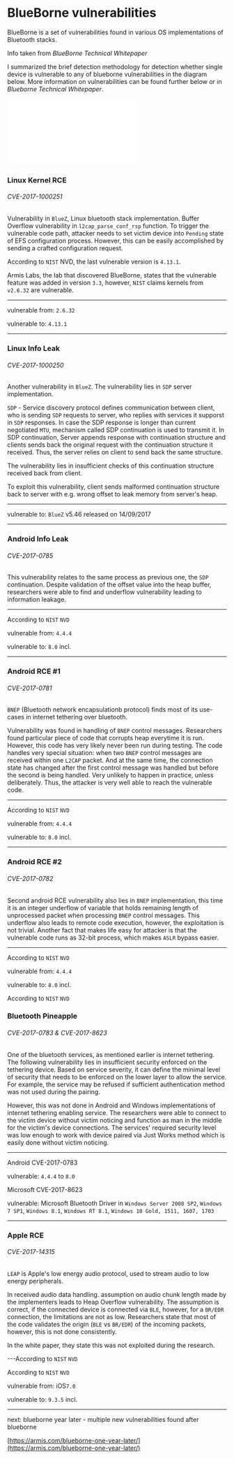 # BlueBorne vulnerabilities

BlueBorne is a set of vulnerabilities found in various OS implementations of Bluetooth stacks. 

Info taken from _BlueBorne Technical Whitepaper_

I summarized the brief detection methodology for detection whether single device is vulnerable to any of blueborne vulnerabilities in the diagram below. More information on vulnerabilities can be found further below or in _Blueborne Technical Whitepaper_.

![detection methodology](img/blueborne_methodology.pdf)

### Linux Kernel RCE

###### CVE-2017-1000251

Vulnerability in `BlueZ`, Linux bluetooth stack implementation. Buffer Overflow vulnerability in `l2cap_parse_conf_rsp` function. To trigger the vulnerable code path, attacker needs to set victim device into `Pending` state of EFS configuration process. However, this can be easily accomplished by sending a crafted configuration request.

According to `NIST` NVD, the last vulnerable version is `4.13.1`. 

Armis Labs, the lab that discovered BlueBorne, states that the vulnerable feature was added in version `3.3`, however, `NIST` claims kernels from `v2.6.32` are vulnerable.

---

vulnerable from: `2.6.32`

vulnerable to: `4.13.1`

---

### Linux Info Leak

###### CVE-2017-1000250

Another vulnerability in `BlueZ`. The vulnerability lies in `SDP` server implementation.

`SDP` - Service discovery protocol defines communication between client, who is sending `SDP` requests to server, who replies with services it supporst in `SDP` responses. In case the SDP response is longer than current negotiated `MTU`, mechanism called SDP continuation is used to transmit it. In SDP continuation, Server appends response with continuation structure and clients sends back the original request with the continuation structure it received. Thus, the server relies on client to send back the same structure.  

The vulnerability lies in insufficient checks of this continuation structure received back from client.

To exploit this vulnerability, client sends malformed continuation structure back to server with e.g. wrong offset to leak memory from server's heap.

---

vulnerable to: `BlueZ` v5.46 released on 14/09/2017

---

### Android Info Leak

###### CVE-2017-0785

This vulnerability relates to the same process as previous one, the `SDP` continuation. Despite validation of the offset value into the heap buffer, researchers were able to find and underflow vulnerability leading to information leakage.

---

According to `NIST` `NVD` 

vulnerable from: `4.4.4`

vulnerable to: `8.0` incl. 

---

### Android RCE #1

###### CVE-2017-0781

`BNEP`  (Bluetooth network encapsulationb protocol) finds most of its use-cases in internet tethering over bluetooth. 

Vulnerability was found in handling of `BNEP` control messages. Researchers found particular piece of code that corrupts heap everytime it is run. However, this code has very likely never been run during testing. The code handles very special situation: when two `BNEP` control messages are received within one `L2CAP` packet. And at the same time, the connection state has changed after the first control message was handled but before the second is being handled. Very unlikely to happen in practice, unless deliberately. Thus, the attacker is very well able to reach the vulnerable code. 

---

According to `NIST` `NVD`

vulnerable from: `4.4.4`

vulnerable to: `8.0` incl.

---

### Android RCE #2

###### CVE-2017-0782

Second android RCE vulnerability also lies in `BNEP` implementation, this time it is an integer underflow of variable that holds remaining length of unprocessed packet when processing `BNEP` control messages. This underflow also leads to remote code execution, however, the exploitation is not trivial. Another fact that makes life easy for attacker is that the vulnerable code runs as 32-bit process, which makes `ASLR` bypass easier.  

---

According to `NIST` `NVD`

vulnerable from: `4.4.4`

vulnerable to: `8.0` incl.

According to `NIST` `NVD`

### Bluetooth Pineapple

###### CVE-2017-0783 & CVE-2017-8623

One of the bluetooth services, as mentioned earlier is internet tethering. The following vulnerability lies in insufficient security enforced on the tethering device. Based on service severity, it can define the minimal level of security that needs to be enforced on the lower layer to allow the service. For example, the service may be refused if sufficient authentication method was not used during the pairing. 

However, this was not done in Android and Windows implementations of internet tethering enabling service. The researchers were able to connect to the victim device without victim noticing and function as man in the middle for the victim's device connections. The services' required security level was low enough to work with device paired via Just Works method which is easily done without victim noticing. 

---

Android  CVE-2017-0783

vulnerable: `4.4.4` to `8.0`

Microsoft CVE-2017-8623

vulnerable: Microsoft Bluetooth Driver in `Windows Server 2008 SP2`, `Windows 7 SP1`, `Windows 8.1`, `Windows RT 8.1`, `Windows 10 Gold, 1511, 1607, 1703`

---

### Apple RCE

###### CVE-2017-14315

`LEAP` is Apple's low energy audio protocol, used to stream audio to low energy peripherals. 

In received audio data handling. assumption on audio chunk length made by the implementers leads to Heap Overflow vulnerability. The assumption is correct, if the connected device is connected via `BLE`, however, for a `BR/EDR` connection, the limitations are not as low. Researchers state that most of the code validates the origin (`BLE` vs `BR/EDR`) of the incoming packets, however, this is not done consistently. 

In the white paper, they state this was not exploited during the research.

---According to `NIST` `NVD`

According to `NIST` `NVD`

vulnerable from: iOS`7.0`

vulnerable to: `9.3.5` incl.

---

next: blueborne year later - multiple new vulnerabilities found after blueborne

[https://armis.com/blueborne-one-year-later/](https://armis.com/blueborne-one-year-later/)

